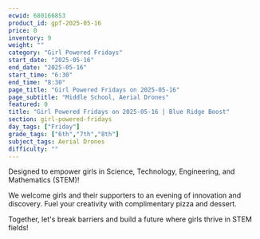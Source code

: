 ```yaml
---
ecwid: 680166853
product_id: gpf-2025-05-16
price: 0
inventory: 9
weight: ""
category: "Girl Powered Fridays"
start_date: "2025-05-16"
end_date: "2025-05-16"
start_time: "6:30"
end_time: "8:30"
page_title: "Girl Powered Fridays on 2025-05-16"
page_subtitle: "Middle School, Aerial Drones"
featured: 0
title: "Girl Powered Fridays on 2025-05-16 | Blue Ridge Boost"
section: girl-powered-fridays
day_tags: ["Friday"]
grade_tags: ["6th","7th","8th"]
subject_tags: Aerial Drones
difficulty: ""
---
```

<p>Designed to empower girls in Science, Technology, Engineering, and Mathematics (STEM)!</p><p>We welcome girls and their supporters to an evening of innovation and discovery. Fuel your creativity with complimentary pizza and dessert.</p><p>Together, let's break barriers and build a future where girls thrive in STEM fields!</p>
